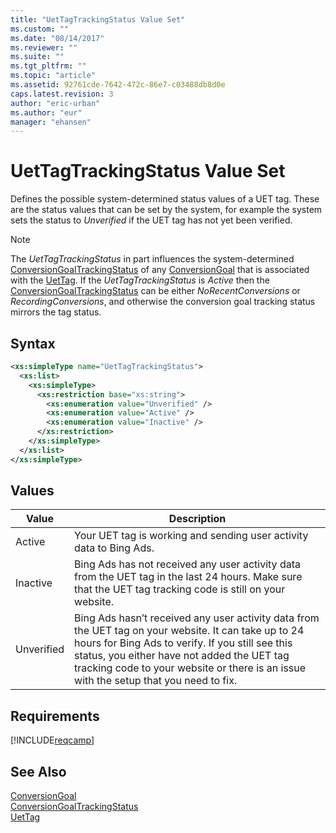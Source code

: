 ```yaml
---
title: "UetTagTrackingStatus Value Set"
ms.custom: ""
ms.date: "08/14/2017"
ms.reviewer: ""
ms.suite: ""
ms.tgt_pltfrm: ""
ms.topic: "article"
ms.assetid: 92761cde-7642-472c-86e7-c03488db8d0e
caps.latest.revision: 3
author: "eric-urban"
ms.author: "eur"
manager: "ehansen"
---
```

# UetTagTrackingStatus Value Set
Defines the possible system-determined status values of a UET tag. These are the status values that can be set by the system, for example the system sets the status to *Unverified* if the UET tag has not yet been verified. 

> [!NOTE]
> The *UetTagTrackingStatus* in part influences the system-determined [ConversionGoalTrackingStatus](../campaign-api/conversiongoaltrackingstatus-value-set.md) of any [ConversionGoal](../campaign-api/conversiongoal-data-object.md) that is associated with the [UetTag](../campaign-api/uettag-data-object.md). If the *UetTagTrackingStatus* is *Active* then the [ConversionGoalTrackingStatus](../campaign-api/conversiongoaltrackingstatus-value-set.md) can be either *NoRecentConversions* or *RecordingConversions*, and otherwise the conversion goal tracking status mirrors the tag status.  

## Syntax

```xml
<xs:simpleType name="UetTagTrackingStatus">
  <xs:list>
    <xs:simpleType>
      <xs:restriction base="xs:string">
        <xs:enumeration value="Unverified" />
        <xs:enumeration value="Active" />
        <xs:enumeration value="Inactive" />
      </xs:restriction>
    </xs:simpleType>
  </xs:list>
</xs:simpleType>
```

## Values

|Value|Description|
|---------|---------------|
|Active| Your UET tag is working and sending user activity data to Bing Ads.|
|Inactive|Bing Ads has not received any user activity data from the UET tag in the last 24 hours. Make sure that the UET tag tracking code is still on your website.|
|Unverified|Bing Ads hasn’t received any user activity data from the UET tag on your website. It can take up to 24 hours for Bing Ads to verify. If you still see this status, you either have not added the UET tag tracking code to your website or there is an issue with the setup that you need to fix.|

## Requirements
[!INCLUDE[reqcamp](../campaign-api/includes/reqcamp.md)]

## See Also
[ConversionGoal](../campaign-api/conversiongoal-data-object.md)  
[ConversionGoalTrackingStatus](../campaign-api/conversiongoaltrackingstatus-value-set.md)  
[UetTag](../campaign-api/uettag-data-object.md)  
